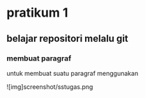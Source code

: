 # pratikum 1
## belajar repositori melalu git

### membuat paragraf
untuk membuat suatu paragraf menggunakan <p>
![img]screenshot/sstugas.png